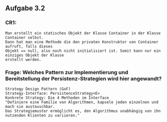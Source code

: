 ## Aufgabe 3.2

### CR1:
    Man erstellt ein statisches Objekt der Klasse Container in der Klasse Container selbst.
    Dann hat man eine Methode die den privaten Konstruktor von Container aufruft, falls dieses
    Objekt == null, also noch nicht initialisiert ist. Somit kann nur ein einziges Objekt der Klasse
    erstellt werden.

### Frage: Welches Pattern zur Implementierung und Bereitstellung der Persistenz-Strategien wird hier angewandt?
    Strategy Design Pattern (GoF)
    Strategy-Interface: PersistenceStrategy<E>
    Konkrete Strategy: Die 4 Methoden im Interface
    "Definiere eine Familie von Algorithmen, kapsele jeden einzelnen und mach sie austauschbar. 
    Das Strategiemuster ermöglicht es, den Algorithmus unabhängig von ihn nutzenden Klienten zu variieren."